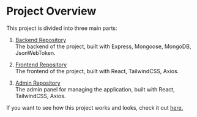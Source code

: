 # Project Overview

This project is divided into three main parts:

1. [Backend Repository](https://github.com/seferovich/gustato_backend)  
   The backend of the project, built with Express, Mongoose, MongoDB, JsonWebToken.

2. [Frontend Repository](https://github.com/seferovich/gustato_frontend)  
   The frontend of the project, built with React, TailwindCSS, Axios.

3. [Admin Repository](https://github.com/seferovich/gustato_admin)  
   The admin panel for managing the application, built with React, TailwindCSS, Axios.

If you want to see how this project works and looks, check it out [here.](https://youtu.be/N1MQUJG3WcI)
